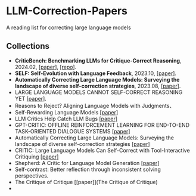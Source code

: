 # LLM-Correction-Papers
A reading list for correcting large language models 

## Collections

- **CriticBench: Benchmarking LLMs for Critique-Correct Reasoning**, 2024.02, [[paper]](http://arxiv.org/abs/2402.14809), [[repo]](https://github.com/CriticBench/CriticBench).
- **SELF: Self-Evolution with Language Feedback**, 2023.10, [[paper]](http://arxiv.org/abs/2310.00533).
- **Automatically Correcting Large Language Models: Surveying the landscape of diverse self-correction strategies**, 2023.08, [[paper]](http://arxiv.org/abs/2308.03188).
- LARGE LANGUAGE MODELS CANNOT SELF-CORRECT REASONING YET [[paper]](https://arxiv.org/pdf/2310.01798).
- Reasons to Reject? Aligning Language Models with Judgments、
- Self-Rewarding Language Models [[paper]](https://arxiv.org/pdf/2402.13764)
- LLM Critics Help Catch LLM Bugs [[paper]](https://cdn.openai.com/llm-critics-help-catch-llm-bugs-paper.pdf)
- GPT-CRITIC: OFFLINE REINFORCEMENT LEARNING FOR END-TO-END TASK-ORIENTED DIALOGUE SYSTEMS [[paper]](https://openreview.net/pdf?id=qaxhBG1UUaS)
- Automatically Correcting Large Language Models: Surveying the landscape of diverse self-correction strategies [[paper]](https://arxiv.org/pdf/2308.03188)
- CRITIC: Large Language Models Can Self-Correct with Tool-Interactive Critiquing [[paper]](https://arxiv.org/pdf/2305.11738)
- Shepherd: A Critic for Language Model Generation [[paper]](https://arxiv.org/abs/2308.04592)
- Self-contrast: Better reflection through inconsistent solving perspectives.
- The Critique of Critique [[paper]](The Critique of Critique)
- 
